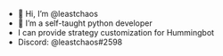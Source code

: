 - 👋 Hi, I’m @leastchaos
- 🌱 I’m a self-taught python developer 
- I can provide strategy customization for Hummingbot
- Discord: @leastchaos#2598
<!---
leastchaos/leastchaos is a ✨ special ✨ repository because its `README.md` (this file) appears on your GitHub profile.
You can click the Preview link to take a look at your changes.
--->
